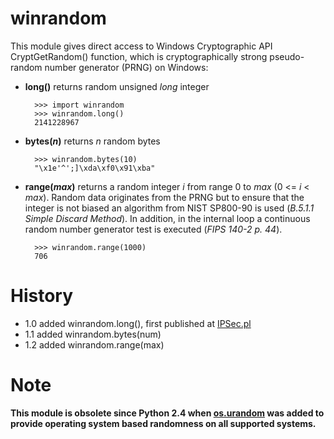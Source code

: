 # winrandom

This module gives direct access to Windows Cryptographic API CryptGetRandom() function, which is cryptographically strong pseudo-random number generator (PRNG) on Windows:

* **long()** returns random unsigned _long_ integer

		>>> import winrandom
		>>> winrandom.long()
		2141228967

* **bytes(_n_)** returns _n_ random bytes

		>>> winrandom.bytes(10)
		"\x1e'^';]\xda\xf0\x91\xba"

* **range(_max_)** returns a random integer _i_ from range 0 to _max_ (0 <= _i_ < _max_). Random data originates from the PRNG but to ensure that the integer is not biased an algorithm from NIST SP800-90 is used (_B.5.1.1 Simple Discard Method_). In addition, in the internal loop a continuous random number generator test is executed (_FIPS 140-2 p. 44_).
 
		>>> winrandom.range(1000)
		706

# History
* 1.0 added winrandom.long(), first published at [IPSec.pl](http://ipsec.pl/winrandom)
* 1.1 added winrandom.bytes(num)
* 1.2 added winrandom.range(max)

# Note
**This module is obsolete since Python 2.4 when [os.urandom](https://docs.python.org/2/library/os.html#os.urandom) was added to provide operating system based randomness on all supported systems.**
